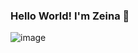 ### Hello World! I'm Zeina 👋 
![image](https://user-images.githubusercontent.com/104276645/227648430-f434a7f7-a134-420e-b868-be421ff3e4ac.png)

<!--
**zeina-saleh/zeina-saleh** is a ✨ _special_ ✨ repository because its `README.md` (this file) appears on your GitHub profile.

Here are some ideas to get you started:

- 🔭 I’m currently working on ...
- 🌱 I’m currently learning ...
- 👯 I’m looking to collaborate on ...
- 🤔 I’m looking for help with ...
- 💬 Ask me about ...
- 📫 How to reach me: ...
- 😄 Pronouns: ...
- ⚡ Fun fact: ...
-->
